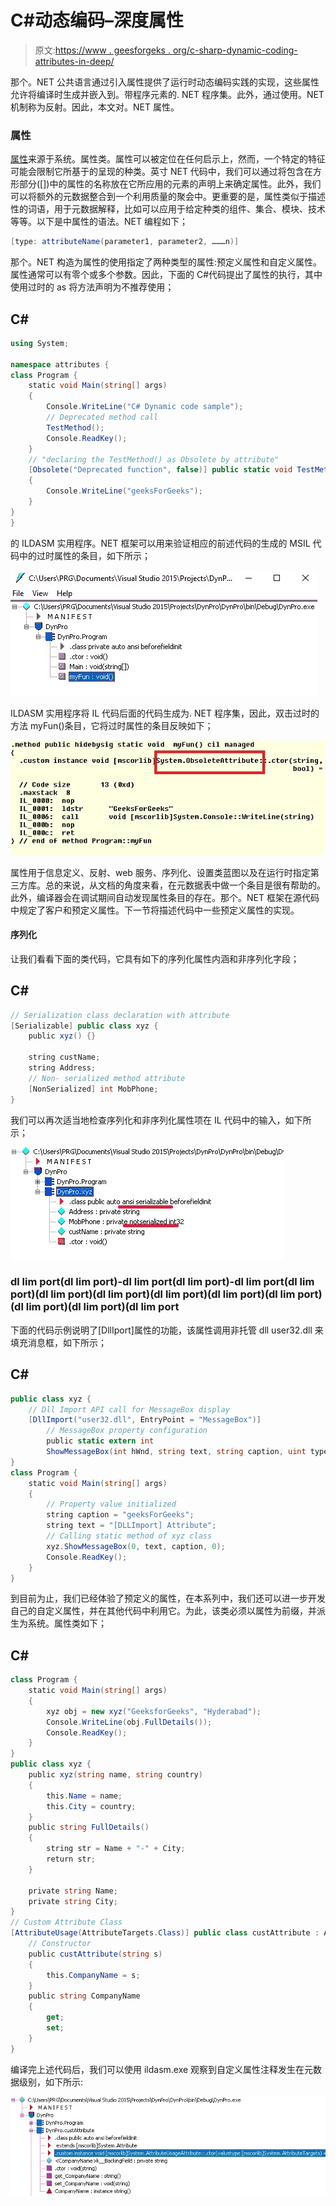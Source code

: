 # C#动态编码–深度属性

> 原文:[https://www . geesforgeks . org/c-sharp-dynamic-coding-attributes-in-deep/](https://www.geeksforgeeks.org/c-sharp-dynamic-coding-attributes-in-depth/)

那个。NET 公共语言通过引入属性提供了运行时动态编码实践的实现，这些属性允许将编译时生成并嵌入到。带程序元素的. NET 程序集。此外，通过使用。NET 机制称为反射。因此，本文对。NET 属性。

### 属性

[属性](https://www.geeksforgeeks.org/attributes-in-c-sharp/)来源于系统。属性类。属性可以被定位在任何启示上，然而，一个特定的特征可能会限制它所基于的呈现的种类。英寸 NET 代码中，我们可以通过将包含在方形部分([])中的属性的名称放在它所应用的元素的声明上来确定属性。此外，我们可以将额外的元数据整合到一个利用质量的聚会中。更重要的是，属性类似于描述性的词语，用于元数据解释，比如可以应用于给定种类的组件、集合、模块、技术等等。以下是中属性的语法。NET 编程如下；

```cs
[type: attributeName(parameter1, parameter2, ………n)]
```

那个。NET 构造为属性的使用指定了两种类型的属性:预定义属性和自定义属性。属性通常可以有零个或多个参数。因此，下面的 C#代码提出了属性的执行，其中使用过时的 as 将方法声明为不推荐使用；

## C#

```cs
using System;

namespace attributes {
class Program {
    static void Main(string[] args)
    {
        Console.WriteLine("C# Dynamic code sample");
        // Deprecated method call
        TestMethod();
        Console.ReadKey();
    }
    // "declaring the TestMethod() as Obsolete by attribute"
    [Obsolete("Deprecated function", false)] public static void TestMethod()
    {
        Console.WriteLine("geeksForGeeks");
    }
}
}
```

的 ILDASM 实用程序。NET 框架可以用来验证相应的前述代码的生成的 MSIL 代码中的过时属性的条目，如下所示；

![C# Dynamic Coding - Attributes in Depth](img/f72523ea350e4e312791d475ab55e7a6.png)

ILDASM 实用程序将 IL 代码后面的代码生成为. NET 程序集，因此，双击过时的方法 myFun()条目，它将过时属性的条目反映如下；

![C# Dynamic Coding - Attributes in Depth](img/5dcce356358ace875eb4f0c3aa072a6f.png)

属性用于信息定义、反射、web 服务、序列化、设置类蓝图以及在运行时指定第三方库。总的来说，从文档的角度来看，在元数据表中做一个条目是很有帮助的。此外，编译器会在调试期间自动发现属性条目的存在。那个。NET 框架在源代码中规定了客户和预定义属性。下一节将描述代码中一些预定义属性的实现。

#### 序列化

让我们看看下面的类代码，它具有如下的序列化属性内涵和非序列化字段；

## C#

```cs
// Serialization class declaration with attribute
[Serializable] public class xyz {
    public xyz() {}

    string custName;
    string Address;
    // Non- serialized method attribute
    [NonSerialized] int MobPhone;
}
```

我们可以再次适当地检查序列化和非序列化属性项在 IL 代码中的输入，如下所示；

![](img/fd12c9209074878601c338f7daaf58b5.png)

### dl lim port(dl lim port)-dl lim port(dl lim port)-dl lim port(dl lim port)(dl lim port)(dl lim port)(dl lim port)(dl lim port)(dl lim port)(dl lim port)(dl lim port)(dl lim port

下面的代码示例说明了[DllIport]属性的功能，该属性调用非托管 dll user32.dll 来填充消息框，如下所示；

## C#

```cs
public class xyz {
    // Dll Import API call for MessageBox display
    [DllImport("user32.dll", EntryPoint = "MessageBox")]
        // MessageBox property configuration
        public static extern int
        ShowMessageBox(int hWnd, string text, string caption, uint type);
}
class Program {
    static void Main(string[] args)
    {
        // Property value initialized
        string caption = "geeksForGeeks";
        string text = "[DLLImport] Attribute";
        // Calling static method of xyz class
        xyz.ShowMessageBox(0, text, caption, 0);
        Console.ReadKey();
    }
}
```

到目前为止，我们已经体验了预定义的属性，在本系列中，我们还可以进一步开发自己的自定义属性，并在其他代码中利用它。为此，该类必须以属性为前缀，并派生为系统。属性类如下；

## C#

```cs
class Program {
    static void Main(string[] args)
    {
        xyz obj = new xyz("GeeksforGeeks", "Hyderabad");
        Console.WriteLine(obj.FullDetails());
        Console.ReadKey();
    }
}
public class xyz {
    public xyz(string name, string country)
    {
        this.Name = name;
        this.City = country;
    }
    public string FullDetails()
    {
        string str = Name + "-" + City;
        return str;
    }

    private string Name;
    private string City;
}
// Custom Attribute Class
[AttributeUsage(AttributeTargets.Class)] public class custAttribute : Attribute {
    // Constructor
    public custAttribute(string s)
    {
        this.CompanyName = s;
    }
    public string CompanyName
    {
        get;
        set;
    }
}
```

编译完上述代码后，我们可以使用 ildasm.exe 观察到自定义属性注释发生在元数据级别，如下所示:

![](img/115ec496f997fbc5c5006ab244ca40f7.png)